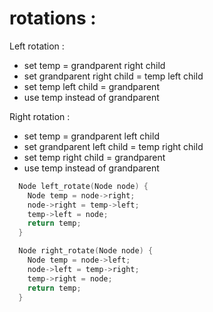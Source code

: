 # rotations :

Left rotation :
  - set temp = grandparent right child
  - set grandparent right child = temp left child
  - set temp left child = grandparent
  - use temp instead of grandparent

Right rotation :
  - set temp = grandparent left child
  - set grandparent left child = temp right child
  - set temp right child = grandparent
  - use temp instead of grandparent

``` c++
  Node left_rotate(Node node) {
    Node temp = node->right;
    node->right = temp->left;
    temp->left = node;
    return temp;
  }

  Node right_rotate(Node node) {
    Node temp = node->left;
    node->left = temp->right;
    temp->right = node;
    return temp;
  }

```

